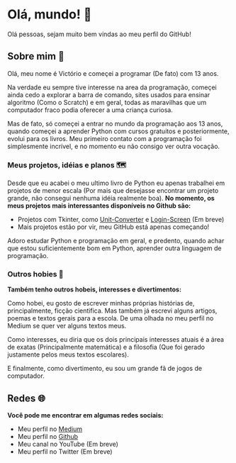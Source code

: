 # Olá, mundo! 👋
Olá pessoas, sejam muito bem vindas ao meu perfil do GitHub!
## Sobre mim 🙂
Olá, meu nome é Victório e começei a programar (De fato) com 13 anos. 

Na verdade eu sempre tive interesse na area da programação, começei ainda cedo a explorar a barra de comando, sites usados para ensinar algoritmo (Como o Scratch) e em geral, todas as maravilhas que um computador fraco podia oferecer a uma criança curiosa.

Mas de fato, só começei a entrar no mundo da programação aos 13 anos, quando começei a aprender Python com cursos gratuitos e posteriormente, evolui para os livros. Meu primeiro contato com a programação foi simplesmente incrível, e no momento eu não consigo ver outra vocação.

### Meus projetos, idéias e planos 🗺️

Desde que eu acabei o meu ultimo livro de Python eu apenas trabalhei em projetos de menor escala (Por mais que desejasse encontrar um projeto grande, não consegui nenhuma idéia realmente boa). **No momento, os meus projetos mais interessantes disponíveis no Github são:**
* Projetos com Tkinter, como [Unit-Converter](https://github.com/VictorioMaculan/unit-converter) e [Login-Screen](https://github.com/VictorioMaculan/login-screen) (Em breve)
* Mais projetos estão por vir, meu GitHub está apenas começando!

Adoro estudar Python e programação em geral, e predento, quando achar que estou suficientemente bom em Python, aprender outra linguagem de programação.

### Outros hobies 📘

**Também tenho outros hobeis, interesses e divertimentos:**

Como hobei, eu gosto de escrever minhas próprias histórias de, principalmente, ficção cientifica. Mas também já escrevi alguns artigos, poemas e textos gerais para a escola. De uma olhada no meu perfil no Medium se quer ver alguns textos meus.

Como interesses, eu diria que os dois principais interesses atuais é a área de exatas (Principalmente matemática) e a filosofia (Que foi gerado justamente pelos meus textos escolares).

E finalmente, como divertimento, eu sou um grande fã de jogos de computador.

## Redes 🌐
**Você pode me encontrar em algumas redes sociais:**
* Meu perfil no [Medium](https://medium.com/@vicmaculan)
* Meu perfil no [Github](https://github.com/VictorioMaculan)
* Meu canal no YouTube (Em breve)
* Meu perfil no Twitter (Em breve)
